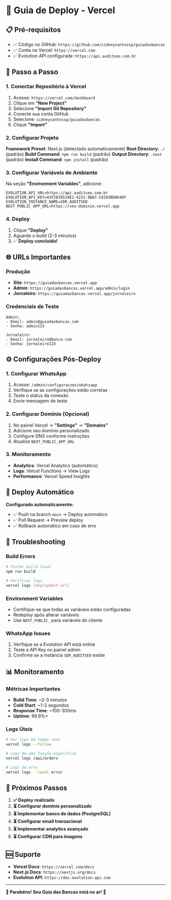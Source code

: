 # 🚀 Guia de Deploy - Vercel

## 📋 Pré-requisitos

- ✅ Código no GitHub: `https://github.com/sidneysantossp/guiadasbancas`
- ✅ Conta na Vercel: `https://vercel.com`
- ✅ Evolution API configurada: `https://api.auditseo.com.br`

## 🔧 Passo a Passo

### 1. **Conectar Repositório à Vercel**

1. Acesse: `https://vercel.com/dashboard`
2. Clique em **"New Project"**
3. Selecione **"Import Git Repository"**
4. Conecte sua conta GitHub
5. Selecione: `sidneysantossp/guiadasbancas`
6. Clique **"Import"**

### 2. **Configurar Projeto**

**Framework Preset**: Next.js (detectado automaticamente)
**Root Directory**: `./` (padrão)
**Build Command**: `npm run build` (padrão)
**Output Directory**: `.next` (padrão)
**Install Command**: `npm install` (padrão)

### 3. **Configurar Variáveis de Ambiente**

Na seção **"Environment Variables"**, adicione:

```env
EVOLUTION_API_URL=https://api.auditseo.com.br
EVOLUTION_API_KEY=43F2839534E2-4231-9BA7-C8193BD064DF
EVOLUTION_INSTANCE_NAME=SDR_AUDITSEO
NEXT_PUBLIC_APP_URL=https://seu-dominio.vercel.app
```

### 4. **Deploy**

1. Clique **"Deploy"**
2. Aguarde o build (2-3 minutos)
3. ✅ **Deploy concluído!**

## 🌐 URLs Importantes

### **Produção**
- **Site**: `https://guiadasbancas.vercel.app`
- **Admin**: `https://guiadasbancas.vercel.app/admin/login`
- **Jornaleiro**: `https://guiadasbancas.vercel.app/jornaleiro`

### **Credenciais de Teste**
```
Admin:
- Email: admin@guiadasbancas.com
- Senha: admin123

Jornaleiro:
- Email: jornaleiro@banca.com
- Senha: jornaleiro123
```

## ⚙️ Configurações Pós-Deploy

### **1. Configurar WhatsApp**
1. Acesse: `/admin/configuracoes/whatsapp`
2. Verifique se as configurações estão corretas
3. Teste o status da conexão
4. Envie mensagem de teste

### **2. Configurar Domínio (Opcional)**
1. No painel Vercel → **"Settings"** → **"Domains"**
2. Adicione seu domínio personalizado
3. Configure DNS conforme instruções
4. Atualize `NEXT_PUBLIC_APP_URL`

### **3. Monitoramento**
- **Analytics**: Vercel Analytics (automático)
- **Logs**: Vercel Functions → View Logs
- **Performance**: Vercel Speed Insights

## 🔄 Deploy Automático

**Configurado automaticamente:**
- ✅ Push na branch `main` → Deploy automático
- ✅ Pull Request → Preview deploy
- ✅ Rollback automático em caso de erro

## 🐛 Troubleshooting

### **Build Errors**
```bash
# Testar build local
npm run build

# Verificar logs
vercel logs [deployment-url]
```

### **Environment Variables**
- Certifique-se que todas as variáveis estão configuradas
- Redeploy após alterar variáveis
- Use `NEXT_PUBLIC_` para variáveis do cliente

### **WhatsApp Issues**
1. Verifique se a Evolution API está online
2. Teste a API Key no painel admin
3. Confirme se a instância `SDR_AUDITSEO` existe

## 📊 Monitoramento

### **Métricas Importantes**
- **Build Time**: ~2-3 minutos
- **Cold Start**: ~1-2 segundos
- **Response Time**: ~100-300ms
- **Uptime**: 99.9%+

### **Logs Úteis**
```bash
# Ver logs em tempo real
vercel logs --follow

# Logs de uma função específica
vercel logs /api/orders

# Logs de erro
vercel logs --level error
```

## 🎯 Próximos Passos

1. **✅ Deploy realizado**
2. **⏳ Configurar domínio personalizado**
3. **⏳ Implementar banco de dados (PostgreSQL)**
4. **⏳ Configurar email transacional**
5. **⏳ Implementar analytics avançado**
6. **⏳ Configurar CDN para imagens**

## 🆘 Suporte

- **Vercel Docs**: `https://vercel.com/docs`
- **Next.js Docs**: `https://nextjs.org/docs`
- **Evolution API**: `https://doc.evolution-api.com`

---

**🎉 Parabéns! Seu Guia das Bancas está no ar!** 🚀
